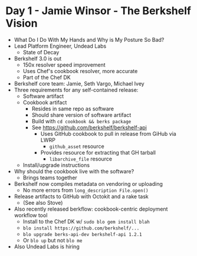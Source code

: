 # Day 1 - Jamie Winsor - The Berkshelf Vision #

* What Do I Do With My Hands and Why is My Posture So Bad?
* Lead Platform Engineer, Undead Labs
    * State of Decay
* Berkshelf 3.0 is out
    * 150x resolver speed improvement
    * Uses Chef's cookbook resolver, more accurate
    * Part of the Chef DK
* Berkshelf core team: Jamie, Seth Vargo, Michael Ivey
* Three requirements for any self-contained release:
    * Software artifact
    * Cookbook artifact
        * Resides in same repo as software
        * Should share version of software artifact
        * Build with `cd cookbook && berks package`
        * See https://github.com/berkshelf/berkshelf-api
            * Uses GitHub cookbook to pull in release from GiHub via LWRP
                * `github_asset` resource
            * Provides resource for extracting that GH tarball
                * `libarchive_file` resource
    * Install/upgrade instructions
* Why should the cookbook live with the software?
    * Brings teams together
* Berkshelf now compiles metadata on vendoring or uploading
    * No more errors from `long_description File.open()`
* Release artifacts to GitHub with Octokit and a rake task
    * (See also Stove)
* Also recently released berkflow: cookbook-centric deployment workflow tool
    * Install to the Chef DK w/ `sudo blo gem install blah`
    * `blo install https://github.com/berkshelf/...`
    * `blo upgrade berks-api-dev berkshelf-api 1.2.1`
    * Or `blo up` but not `blo me`
* Also Undead Labs is hiring
